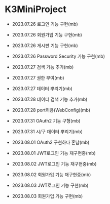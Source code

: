 # __K3MiniProject__

+ 2023.07.26 로그인 기능 구현(mb)
+ 2023.07.26 회원가입 기능 구현(mb)
+ 2023.07.26 게시판 기능 구현(mb)
+ 2023.07.26 Password Security 기능 구현(mb)

+ 2023.07.27 검색 기능 추가(mb)
+ 2023.07.27 권한 부여(mb)
+ 2023.07.27 데이터 뿌리기(mb)

+ 2023.07.28 데이터 검색 기능 추가(mb)
+ 2023.07.28 port허용(WebConfig)(mb)

+ 2023.07.31 OAuth2 기능 구형(mb)
+ 2023.07.31 시/구 데이터 뿌리기(mb) 

+ 2023.08.01 OAuth2 구현하다 혼남(mb)
+ 2023.08.01 JWT로그인 기능 재구현중(mb)

+ 2023.08.02 JWT로그인 기능 재구현중(mb)
+ 2023.08.02 회원가입 기능 재구현중(mb)

+ 2023.08.03 JWT로그인 기능 구현(mb)
+ 2023.08.03 회원가입 기능 구현(mb)